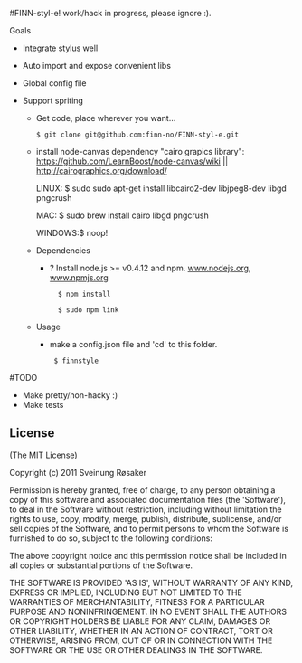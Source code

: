#FINN-styl-e! work/hack in progress, please ignore :).

Goals
- Integrate stylus well
- Auto import and expose convenient libs
- Global config file
- Support spriting
  
  - Get code, place wherever you want...

  
        $ git clone git@github.com:finn-no/FINN-styl-e.git
  
  
  -  install node-canvas dependency "cairo grapics library": https://github.com/LearnBoost/node-canvas/wiki || http://cairographics.org/download/ 
  

        LINUX:  $ sudo sudo apt-get install libcairo2-dev libjpeg8-dev libgd pngcrush
  
        MAC:    $ sudo brew install cairo libgd pngcrush
        
        WINDOWS:$ noop!


  - Dependencies
    - ? Install node.js >= v0.4.12 and npm. www.nodejs.org, www.npmjs.org
  

            $ npm install
  
            $ sudo npm link
  
  - Usage
    -  make a config.json file and 'cd' to this folder.      
    
            $ finnstyle
  
  
#TODO
  - Make pretty/non-hacky :)
  - Make tests
  
## License 

(The MIT License)

Copyright (c) 2011 Sveinung Røsaker

Permission is hereby granted, free of charge, to any person obtaining
a copy of this software and associated documentation files (the
'Software'), to deal in the Software without restriction, including
without limitation the rights to use, copy, modify, merge, publish,
distribute, sublicense, and/or sell copies of the Software, and to
permit persons to whom the Software is furnished to do so, subject to
the following conditions:

The above copyright notice and this permission notice shall be
included in all copies or substantial portions of the Software.

THE SOFTWARE IS PROVIDED 'AS IS', WITHOUT WARRANTY OF ANY KIND,
EXPRESS OR IMPLIED, INCLUDING BUT NOT LIMITED TO THE WARRANTIES OF
MERCHANTABILITY, FITNESS FOR A PARTICULAR PURPOSE AND NONINFRINGEMENT.
IN NO EVENT SHALL THE AUTHORS OR COPYRIGHT HOLDERS BE LIABLE FOR ANY
CLAIM, DAMAGES OR OTHER LIABILITY, WHETHER IN AN ACTION OF CONTRACT,
TORT OR OTHERWISE, ARISING FROM, OUT OF OR IN CONNECTION WITH THE
SOFTWARE OR THE USE OR OTHER DEALINGS IN THE SOFTWARE.  
